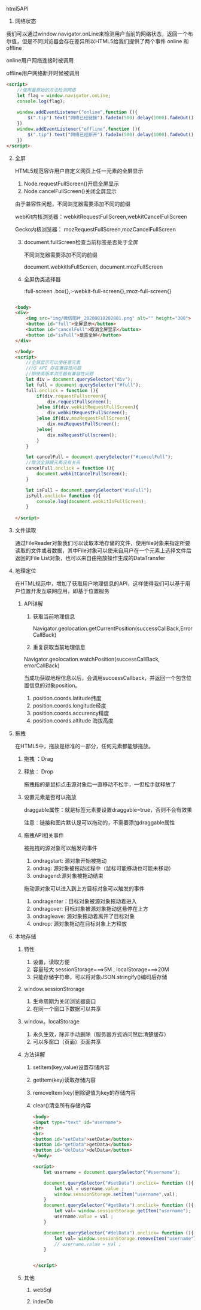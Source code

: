 html5API

1.  网络状态

   我们可以通过window.navigator.onLine来检测用户当前的网络状态，返回一个布尔值，但是不同浏览器会存在差异所以HTML5给我们提供了两个事件 online 和offline

   online用户网络连接时被调用

   offline用户网络断开时候被调用

   ```html
   <script>
       //使用最原始的方法检测网络
       let flag = window.navigator.onLine;
       console.log(flag);
       
       window.addEventListener("online",function (){
           $(".tip").text("网络已经链接").fadeIn(500).delay(1000).fadeOut()
       })
       window.addEventListener("offline",function (){
           $(".tip").text("网络已经断开").fadeIn(500).delay(1000).fadeOut()
       })
   </script>
   ```

   

2. 全屏

   HTML5规范容许用户自定义网页上任一元素的全屏显示

   1.  Node.requestFullScreen()开启全屏显示
   2. Node.cancelFullScreen()关闭全屏显示

   由于兼容性问题，不同浏览器需要添加不同的前缀

   webKit内核浏览器：webkitRequestFullScreen,webkitCancelFullScreen

   Gecko内核浏览器： mozRequestFullScreen,mozCancelFullScreen

    3. document.fullScreen检查当前标签是否处于全屏

       不同浏览器需要添加不同的前缀

       document.webkitIsFullScreen, document.mozFullScreen

   	4. 全屏伪类选择器

       :full-screen .box{},:-webkit-full-screen{},:moz-full-screen{}

   ```html
   
   <body>
   <div>
       <img src="img/微信图片_20200810202801.png" alt="" height="300">
       <button id="full">全屏显示</button>
       <button id="cancelFull">取消全屏显示</button>
       <button id="isFull">是否全屏</button>
   </div>
   
   </body>
   <script>
       //全屏显示可以使任意元素
       //h5 API 存在兼容性问题
       //即使高版本浏览器有兼容性问题
       let div = document.querySelector("div");
       let full = document.querySelector("#full");
       full.onclick = function (){
           if(div.requestFullscreen){
               div.requestFullscreen();
           }else if(div.webkitRequestFullScreen){
               div.webkitRequestFullScreen();
           }else if(div.mozRequestFullScreen){
               div.mozRequestFullScreen();
           }else{
               div.msRequestFullscreen();
           }
       }
   
       let cancelFull = document.querySelector("#cancelFull");
       //取消全屏跟元素没有关系
       cancelFull.onclick = function (){
           document.webkitCancelFullScreen();
       }
   
       let isFull = document.querySelector("#isFull");
       isFull.onclick= function (){
           console.log(document.webkitIsFullScreen);
       }
       
   </script>
   ```

   

3. 文件读取

   通过FileReader对象我们可以读取本地存储的文件，使用file对象来指定所要读取的文件或者数据，其中File对象可以使来自用户在一个元素上选择文件后返回的File List对象，也可以来自由拖放操作生成的DataTransfer

   

4. 地理定位

   在HTML规范中，增加了获取用户地理信息的API，这样使得我们可以基于用户位置开发互联网应用，即基于位置服务

   1. API详解

      1. 获取当前地理信息

          Navigator.geolocation.getCurrentPosition(successCallBack,ErrorCallBack)

      2.  重复获取当前地理信息

         Navigator.geolocation.watchPosition(successCallBack, errorCallBack)

         当成功获取地理信息以后，会调用successCallback，并返回一个包含位置信息的对象position。

         1. position.coords.latitude纬度
         2. position.coords.longitude经度
         3. position.coords.accurency精度
         4. position.coords.altitude 海拔高度

5. 拖拽

   在HTML5中，拖放是标准的一部分，任何元素都能够拖放。

   1. 拖拽 ：Drag

   2. 释放： Drop

      拖拽指的是鼠标点击源对象后一直移动不松手，一但松手就释放了

   3. 设置元素是否可以拖放

      draggable属性：就是标签元素要设置draggable=true，否则不会有效果

      注意：链接和图片默认是可以拖动的，不需要添加draggable属性

   4. 拖拽API相关事件

      被拖拽的源对象可以触发的事件

      1.  ondragstart: 源对象开始被拖动
      2. ondrag: 源对象被拖动过程中（鼠标可能移动也可能未移动）
      3. ondragend:源对象被拖动结束

      拖动源对象可以进入到上方目标对象可以触发的事件

      1. ondragenter：目标对象被源对象拖动着进入
      2. ondragover: 目标对象被源对象拖动这悬停在上方
      3. ondragleave: 源对象拖动着离开了目标对象
      4. ondrop: 源对象拖动在目标对象上方释放

6.  本地存储

    1. 特性

       1. 设置，读取方便
       2. 容量较大 sessionStorage===>5M , localStorage===>20M
       3. 只能存储字符串，可以将对象JSON.stringify()编码后存储

    2. window.sessionStrorage

       1. 生命周期为关闭浏览器窗口
       2. 在同一个窗口下数据可以共享

    3. window。localStorage

       1. 永久生效，除非手动删除（服务器方式访问然后清楚缓存）
       2. 可以多窗口（页面）页面共享

    4. 方法详解

       1. setItem(key,value)设置存储内容

       2. getItem(key)读取存储内容

       3. removeItem(key)删除键值为key的存储内容

       4. clear()清空所有存储内容

          ```html
          <body>
          <input type="text" id="username">
          <br>
          <br>
          <button id="setData">setData</button>
          <button id="getData">getData</button>
          <button id="delData">delData</button>
          </body>
          
          <script>
              let username = document.querySelector("#username");
          
              document.querySelector("#setData").onclick= function (){
                  let val = username.value ;
                  window.sessionStorage.setItem("username",val);
              }
              document.querySelector("#getData").onclick= function (){
                  let val= window.sessionStorage.getItem("username");
                  username.value = val ;
              }
          
              document.querySelector("#delData").onclick= function (){
                  let val= window.sessionStorage.removeItem("username");
                  // username.value = val ;
              }
          
          
          </script>
          ```

          

    5. 其他

       1. webSql 

       2. indexDb

          

